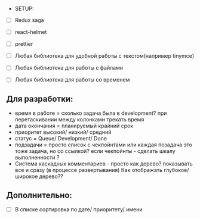 * SETUP:
- [ ] Redux saga
- [ ] react-helmet
- [ ] prettier
- [ ] Любая библиотека для удобной работы с текстом(например tinymce)
- [ ] Любая библиотека для работы с файлами
- [ ] Любая библиотека для работы со временем




## Для разработки:

* время в работе = сколько задача была в development?
  при перетаскивании между колонками  трекать время 
* дата окончания = планируемый крайний срок
* приоритет высокий/ низкий/ средний
* статус = Queue/ Development/ Done
* подзадачи = просто список с чекпойнтами или каждая позадача это тоже задача, но со ссылкой?
  если чекпойнты  - сделать шкалу выполненности ?
* Система каскадных комментариев - просто как дерево? показывать все и сразу (в процессе развертывания)
  Как отображать глубокое/широкое дерево??

## Дополнительно:
- [ ] В списке сортировка по дате/ приоритету/ имени

